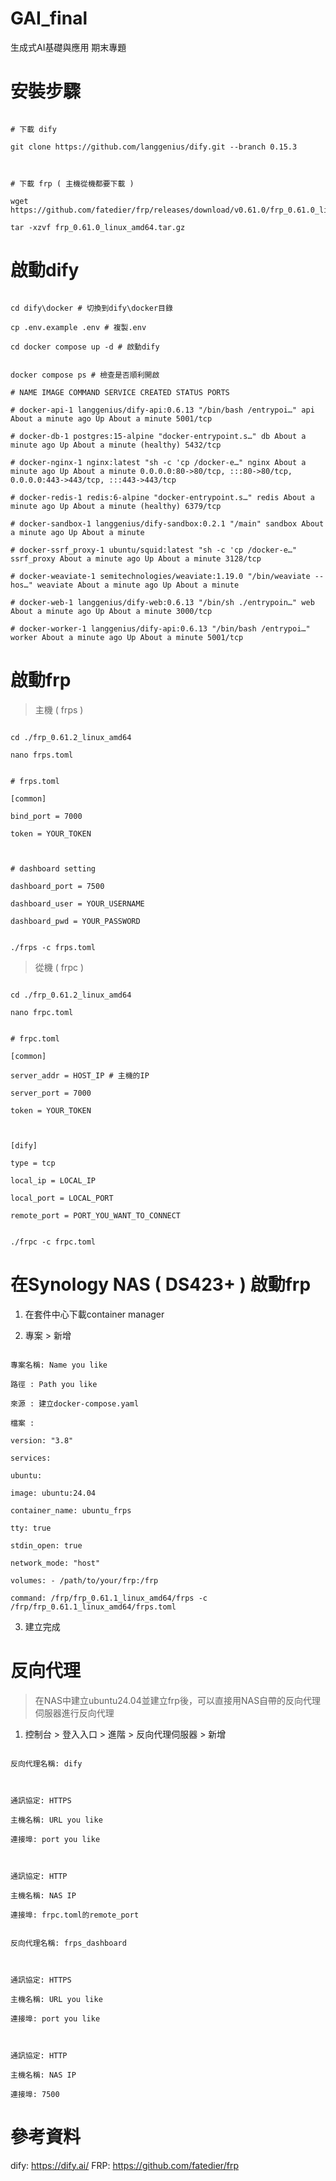 
  

# GAI_final

生成式AI基礎與應用 期末專題

  

  

# 安裝步驟

  

```

# 下載 dify

git clone https://github.com/langgenius/dify.git --branch 0.15.3

  

# 下載 frp ( 主機從機都要下載 )

wget https://github.com/fatedier/frp/releases/download/v0.61.0/frp_0.61.0_linux_amd64.tar.gz

tar -xzvf frp_0.61.0_linux_amd64.tar.gz

```

  

# 啟動dify

  

```

cd dify\docker # 切換到dify\docker目錄

cp .env.example .env # 複製.env

cd docker compose up -d # 啟動dify

```

  

```

docker compose ps # 檢查是否順利開啟

# NAME IMAGE COMMAND SERVICE CREATED STATUS PORTS

# docker-api-1 langgenius/dify-api:0.6.13 "/bin/bash /entrypoi…" api About a minute ago Up About a minute 5001/tcp

# docker-db-1 postgres:15-alpine "docker-entrypoint.s…" db About a minute ago Up About a minute (healthy) 5432/tcp

# docker-nginx-1 nginx:latest "sh -c 'cp /docker-e…" nginx About a minute ago Up About a minute 0.0.0.0:80->80/tcp, :::80->80/tcp, 0.0.0.0:443->443/tcp, :::443->443/tcp

# docker-redis-1 redis:6-alpine "docker-entrypoint.s…" redis About a minute ago Up About a minute (healthy) 6379/tcp

# docker-sandbox-1 langgenius/dify-sandbox:0.2.1 "/main" sandbox About a minute ago Up About a minute

# docker-ssrf_proxy-1 ubuntu/squid:latest "sh -c 'cp /docker-e…" ssrf_proxy About a minute ago Up About a minute 3128/tcp

# docker-weaviate-1 semitechnologies/weaviate:1.19.0 "/bin/weaviate --hos…" weaviate About a minute ago Up About a minute

# docker-web-1 langgenius/dify-web:0.6.13 "/bin/sh ./entrypoin…" web About a minute ago Up About a minute 3000/tcp

# docker-worker-1 langgenius/dify-api:0.6.13 "/bin/bash /entrypoi…" worker About a minute ago Up About a minute 5001/tcp

```

  

# 啟動frp

> 主機 ( frps )

```

cd ./frp_0.61.2_linux_amd64

nano frps.toml

```

```

# frps.toml

[common]

bind_port = 7000

token = YOUR_TOKEN

  

# dashboard setting

dashboard_port = 7500

dashboard_user = YOUR_USERNAME

dashboard_pwd = YOUR_PASSWORD

```

```

./frps -c frps.toml

```

  

> 從機 ( frpc )

```

cd ./frp_0.61.2_linux_amd64

nano frpc.toml

```

```

# frpc.toml

[common]

server_addr = HOST_IP # 主機的IP

server_port = 7000

token = YOUR_TOKEN

  

[dify]

type = tcp

local_ip = LOCAL_IP

local_port = LOCAL_PORT

remote_port = PORT_YOU_WANT_TO_CONNECT

```

```

./frpc -c frpc.toml

```

  

# 在Synology NAS ( DS423+ ) 啟動frp

1. 在套件中心下載container manager

2. 專案 > 新增

```

專案名稱: Name you like

路徑 : Path you like

來源 : 建立docker-compose.yaml

檔案 :

version: "3.8"

services:

ubuntu:

image: ubuntu:24.04

container_name: ubuntu_frps

tty: true

stdin_open: true

network_mode: "host"

volumes: - /path/to/your/frp:/frp

command: /frp/frp_0.61.1_linux_amd64/frps -c /frp/frp_0.61.1_linux_amd64/frps.toml

```

3. 建立完成

  
  

# 反向代理

> 在NAS中建立ubuntu24.04並建立frp後，可以直接用NAS自帶的反向代理伺服器進行反向代理

1. 控制台 > 登入入口 > 進階 > 反向代理伺服器 > 新增

```

反向代理名稱: dify

  

通訊協定: HTTPS

主機名稱: URL you like

連接埠: port you like

  

通訊協定: HTTP

主機名稱: NAS IP

連接埠: frpc.toml的remote_port

```

```

反向代理名稱: frps_dashboard

  

通訊協定: HTTPS

主機名稱: URL you like

連接埠: port you like

  

通訊協定: HTTP

主機名稱: NAS IP

連接埠: 7500

```

# 參考資料

dify: https://dify.ai/
FRP: https://github.com/fatedier/frp